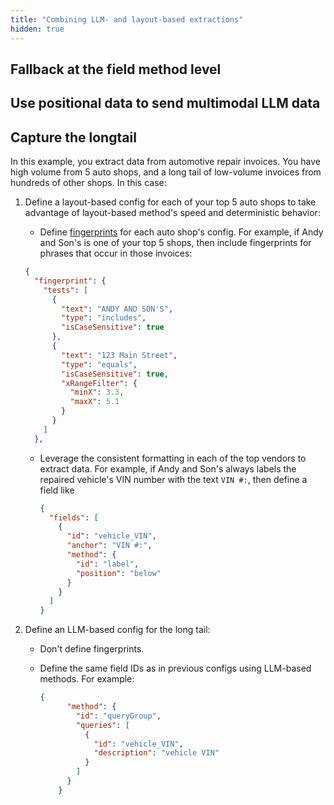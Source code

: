 ```yaml
---
title: "Combining LLM- and layout-based extractions"
hidden: true
---
```




## Fallback  at the field method level



## Use positional data to send multimodal LLM data





## Capture the longtail

In this example, you extract data from automotive repair invoices. You have high volume from 5 auto shops, and a long tail of low-volume invoices from hundreds of other shops.  In this case:

1. Define a layout-based config for each of your top 5 auto shops to take advantage of layout-based method's speed and deterministic behavior:

   - Define  [fingerprints](doc:fingerprint) for each auto shop's config. For example, if Andy and Son's is one of your top 5 shops, then include fingerprints for phrases that occur in those invoices:

   ```json
   {
     "fingerprint": {
       "tests": [
         {
           "text": "ANDY AND SON'S",
           "type": "includes",
           "isCaseSensitive": true
         },
         {
           "text": "123 Main Street",
           "type": "equals",
           "isCaseSensitive": true,
           "xRangeFilter": {
             "minX": 3.3,
             "maxX": 5.1
           }
         }
       ]
     },
   ```

    - Leverage the consistent formatting in each of the top vendors to extract data. For example, if Andy and Son's always labels the repaired vehicle's VIN number with the text `VIN #:`, then define a field like

      ```json
      {
        "fields": [
          {
            "id": "vehicle_VIN",
            "anchor": "VIN #:",
            "method": {
              "id": "label",
              "position": "below"
            }
          }
        ]
      }
      ```

      

2. Define an LLM-based config for the long tail:

    - Don't define fingerprints.

    - Define the same field IDs as in previous configs using LLM-based methods. For example:

      ```json
      {
            "method": {
              "id": "queryGroup",
              "queries": [
                {
                  "id": "vehicle_VIN",
                  "description": "vehicle VIN"
                }
              ]
            }
          }
      ```

      

